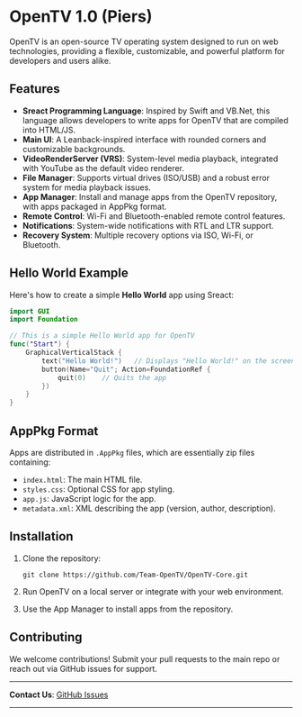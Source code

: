 # OpenTV 1.0 (Piers)

OpenTV is an open-source TV operating system designed to run on web technologies, providing a flexible, customizable, and powerful platform for developers and users alike.

## Features
- **Sreact Programming Language**: Inspired by Swift and VB.Net, this language allows developers to write apps for OpenTV that are compiled into HTML/JS.
- **Main UI**: A Leanback-inspired interface with rounded corners and customizable backgrounds.
- **VideoRenderServer (VRS)**: System-level media playback, integrated with YouTube as the default video renderer.
- **File Manager**: Supports virtual drives (ISO/USB) and a robust error system for media playback issues.
- **App Manager**: Install and manage apps from the OpenTV repository, with apps packaged in AppPkg format.
- **Remote Control**: Wi-Fi and Bluetooth-enabled remote control features.
- **Notifications**: System-wide notifications with RTL and LTR support.
- **Recovery System**: Multiple recovery options via ISO, Wi-Fi, or Bluetooth.

## Hello World Example

Here's how to create a simple **Hello World** app using Sreact:

```swift
import GUI
import Foundation

// This is a simple Hello World app for OpenTV
func("Start") {
    GraphicalVerticalStack {
        text("Hello World!")   // Displays "Hello World!" on the screen
        button(Name="Quit"; Action=FoundationRef {
            quit(0)    // Quits the app
        })
    }
}
```

## AppPkg Format

Apps are distributed in `.AppPkg` files, which are essentially zip files containing:
- `index.html`: The main HTML file.
- `styles.css`: Optional CSS for app styling.
- `app.js`: JavaScript logic for the app.
- `metadata.xml`: XML describing the app (version, author, description).

## Installation

1. Clone the repository:
   ```
   git clone https://github.com/Team-OpenTV/OpenTV-Core.git
   ```

2. Run OpenTV on a local server or integrate with your web environment.

3. Use the App Manager to install apps from the repository.

## Contributing

We welcome contributions! Submit your pull requests to the main repo or reach out via GitHub issues for support.

---

**Contact Us**: [GitHub Issues](https://github.com/Team-OpenTV/OpenTV-Core/issues)

---
